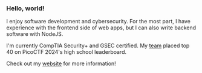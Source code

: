### Hello, world!
I enjoy software development and cybersecurity. For the most part, I have experience with the frontend side of web apps, but I can also write backend software with NodeJS. 

I'm currently CompTIA Security+ and GSEC certified. My [team](https://play.picoctf.org/teams/11663) placed top 40 on PicoCTF 2024's high school leaderboard.

Check out my [website](https://shahzad-h.github.io) for more information!

